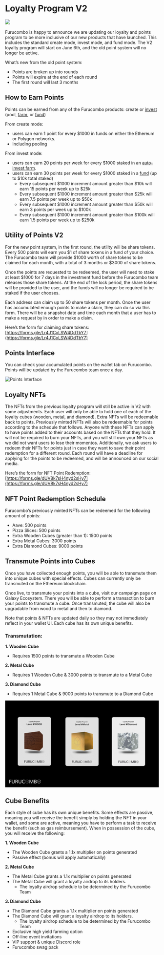 # Loyalty Program V2

![](../.gitbook/assets/loyalty-program.gif)

Furucombo is happy to announce we are updating our loyalty and points program to be more inclusive of our new products that have launched. This includes the standard create mode, invest mode, and fund mode. The V2 loyalty program will start on June 6th, and the old point system will no longer be active.

What’s new from the old point system:

* Points are broken up into rounds
* Points will expire at the end of each round
* The first round will last 3 months

## How to Earn Points <a href="#1928" id="1928"></a>

Points can be earned from any of the Furucombo products: create or [invest](https://docs.furucombo.app/using-furucombo-1/tutorials/furucombo-invest-tutorial) (pool, [farm](https://medium.com/furucombo/furucombo-invest-tutorial-563e0e7dcd58/#8108), or [fund](https://medium.com/furucombo/introduction-to-furucombo-funds-861926f698ee))

From create mode:

* users can earn 1 point for every $1000 in funds on either the Ethereum or Polygon networks.
* Including pooling

From invest mode:

* users can earn 20 points per week for every $1000 staked in an [auto-invest farm](https://docs.furucombo.app/using-furucombo-1/tutorials/furucombo-invest-tutorial).
* users can earn 30 points per week for every $1000 staked in a [fund](https://medium.com/furucombo/introduction-to-furucombo-funds-861926f698ee) (up to $10k total staked)
  * Every subsequent $1000 increment amount greater than $10k will earn 15 points per week up to $25k
  * Every subsequent $1000 increment amount greater than $25k will earn 7.5 points per week up to $50k
  * Every subsequent $1000 increment amount greater than $50k will earn 3 points per week up to $100k
  * Every subsequent $1000 increment amount greater than $100k will earn 1.5 points per week up to $250k

## Utility of Points V2 <a href="#5436" id="5436"></a>

For the new point system, in the first round, the utility will be share tokens. Every 500 points will earn you $1 of share tokens in a fund of your choice. The Furucombo team will provide $1000 worth of share tokens to be claimed for each month, with a total of 3 months or $3000 of share tokens.

Once the points are requested to be redeemed, the user will need to stake at least $1000 for 7 days in the investment fund before the Furucombo team releases those share tokens. At the end of the lock period, the share tokens will be provided to the user, and the funds will no longer be required to be staked if the user chooses.

Each address can claim up to 50 share tokens per month. Once the user has accumulated enough points to make a claim, they can do so via this form. There will be a snapshot date and time each month that a user has to make a request by in order to make a claim.

Here’s the form for claiming share tokens: [https://forms.gle/Lr4J1CxLSW4DdTbY7](https://forms.gle/Lr4J1CxLSW4DdTbY7)

## Points Interface <a href="#6e6c" id="6e6c"></a>

You can check your accumulated points on the wallet tab on Furucombo. Points will be updated by the Furucombo team once a day.

![Points Interface](https://miro.medium.com/max/1260/0\*J1Icl0LieeuZjKCi)

## Loyalty NFTs <a href="#96b5" id="96b5"></a>

The NFTs from the previous loyalty program will still be active in V2 with some adjustments. Each user will only be able to hold one of each of the loyalty cubes (wooden, metal, and diamond). Extra NFTs will be redeemable back to points. Previously minted NFTs will also be redeemable for points according to the schedule that follows. Anyone with these NFTs can apply to have points added to their accounts based on the NFTs that they hold. It will not be required to burn your NFTs, and you will still own your NFTs as we did not want users to lose their momentos. Additionally, we ask users to redeem their NFTs for points just in case they want to save their point redemption for a different round. Each round will have a deadline for applying for the points to be redeemed, and will be announced on our social media.

Here’s the form for NFT Point Redemption: [https://forms.gle/dUV8k7sH4nyd2sHy7](https://forms.gle/dUV8k7sH4nyd2sHy7)

## NFT Point Redemption Schedule <a href="#96b5" id="96b5"></a>

Furucombo’s previously minted NFTs can be redeemed for the following amount of points:

* Aave: 500 points
* Pizza Slices: 500 points
* Extra Wooden Cubes (greater than 1): 1500 points
* Extra Metal Cubes: 3000 points
* Extra Diamond Cubes: 9000 points

## Transmute Points into Cubes <a href="#96b5" id="96b5"></a>

Once you have collected enough points, you will be able to transmute them into unique cubes with special effects. Cubes can currently only be transmuted on the Ethereum blockchain.

Once live, to transmute your points into a cube, visit our campaign page on Galaxy Ecosystem. There you will be able to perform a transaction to burn your points to transmute a cube. Once transmuted, the cube will also be upgradable from wood to metal and then to diamond.

Note that points & NFTs are updated daily so they may not immediately reflect in your wallet UI. Each cube has its own unique benefits.

### Transmutation: <a href="#4b20" id="4b20"></a>

**1. Wooden Cube**

* Requires 1500 points to transmute a Wooden Cube

**2. Metal Cube**

* Requires 1 Wooden Cube & 3000 points to transmute to a Metal Cube

**3. Diamond Cube**

* Requires 1 Metal Cube & 9000 points to transmute to a Diamond Cube

![Furucombo cube NFTs](../.gitbook/assets/nft-cubes.png)

## Cube Benefits <a href="#ea89" id="ea89"></a>

Each style of cube has its own unique benefits. Some effects are passive, meaning you will receive the benefit simply by holding the NFT in your wallet, and some are active, meaning you have to perform a task to receive the benefit (such as gas reimbursement). When in possession of the cube, you will receive the following:

**1. Wooden Cube**

* The Wooden Cube grants a 1.1x multiplier on points generated
* Passive effect (bonus will apply automatically)

**2. Metal Cube**

* The Metal Cube grants a 1.1x multiplier on points generated
* The Metal Cube will grant a loyalty airdrop to its holders.
  * The loyalty airdrop schedule to be determined by the Furucombo Team

**3. Diamond Cube**

* The Diamond Cube grants a 1.1x multiplier on points generated
* The Diamond Cube will grant a loyalty airdrop to its holders.
  * The loyalty airdrop schedule to be determined by the Furucombo Team
* Exclusive high yield farming option
* Off-line event invitations
* VIP support & unique Discord role
* Furucombo swag pack
